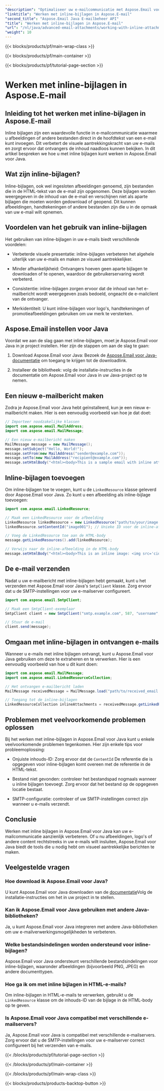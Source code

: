 ```yaml
---
"description": "Optimaliseer uw e-mailcommunicatie met Aspose.Email voor Java. Leer werken met inline bijlagen in deze uitgebreide handleiding."
"linktitle": "Werken met inline-bijlagen in Aspose.E-mail"
"second_title": "Aspose.Email Java E-mailbeheer API"
"title": "Werken met inline-bijlagen in Aspose.E-mail"
"url": "/nl/java/advanced-email-attachments/working-with-inline-attachments/"
"weight": 10
---
```


{{< blocks/products/pf/main-wrap-class >}}

{{< blocks/products/pf/main-container >}}

{{< blocks/products/pf/tutorial-page-section >}}

# Werken met inline-bijlagen in Aspose.E-mail


## Inleiding tot het werken met inline-bijlagen in Aspose.E-mail

Inline bijlagen zijn een waardevolle functie in e-mailcommunicatie waarmee u afbeeldingen of andere bestanden direct in de hoofdtekst van een e-mail kunt invoegen. Dit verbetert de visuele aantrekkingskracht van uw e-mails en zorgt ervoor dat ontvangers de inhoud naadloos kunnen bekijken. In dit artikel bespreken we hoe u met inline bijlagen kunt werken in Aspose.Email voor Java.

## Wat zijn inline-bijlagen?

Inline-bijlagen, ook wel ingesloten afbeeldingen genoemd, zijn bestanden die in de HTML-tekst van de e-mail zijn opgenomen. Deze bijlagen worden weergegeven in de inhoud van de e-mail en verschijnen niet als aparte bijlagen die moeten worden gedownload of geopend. Dit kunnen afbeeldingen, handtekeningen of andere bestanden zijn die u in de opmaak van uw e-mail wilt opnemen.

## Voordelen van het gebruik van inline-bijlagen

Het gebruiken van inline-bijlagen in uw e-mails biedt verschillende voordelen:

- Verbeterde visuele presentatie: inline-bijlagen verbeteren het algehele uiterlijk van uw e-mails en maken ze visueel aantrekkelijker.

- Minder afhankelijkheid: Ontvangers hoeven geen aparte bijlagen te downloaden of te openen, waardoor de gebruikerservaring wordt verbeterd.

- Consistentie: inline-bijlagen zorgen ervoor dat de inhoud van het e-mailbericht wordt weergegeven zoals bedoeld, ongeacht de e-mailclient van de ontvanger.

- Merkidentiteit: U kunt inline-bijlagen voor logo's, handtekeningen of promotieafbeeldingen gebruiken om uw merk te versterken.

## Aspose.Email instellen voor Java

Voordat we aan de slag gaan met inline-bijlagen, moet je Aspose.Email voor Java in je project instellen. Hier zijn de stappen om aan de slag te gaan:

1. Download Aspose.Email voor Java: Bezoek de [Aspose.Email voor Java-documentatie](https://reference.aspose.com/email/java/) om toegang te krijgen tot de downloadlink.

2. Installeer de bibliotheek: volg de installatie-instructies in de documentatie om Aspose.Email voor Java in uw Java-project op te nemen.

## Een nieuw e-mailbericht maken

Zodra je Aspose.Email voor Java hebt geïnstalleerd, kun je een nieuw e-mailbericht maken. Hier is een eenvoudig voorbeeld van hoe je dat doet:

```java
// Importeer noodzakelijke klassen
import com.aspose.email.MailAddress;
import com.aspose.email.MailMessage;

// Een nieuw e-mailbericht maken
MailMessage message = new MailMessage();
message.setSubject("Hello, World!");
message.setFrom(new MailAddress("sender@example.com"));
message.setTo(new MailAddress("recipient@example.com"));
message.setHtmlBody("<html><body>This is a sample email with inline attachments.</body></html>");
```

## Inline-bijlagen toevoegen

Om inline-bijlagen toe te voegen, kunt u de `LinkedResource` klasse geleverd door Aspose.Email voor Java. Zo kunt u een afbeelding als inline-bijlage toevoegen:

```java
import com.aspose.email.LinkedResource;

// Maak een LinkedResource voor de afbeelding
LinkedResource linkedResource = new LinkedResource("path/to/your/image.png");
linkedResource.setContentId("image001"); // Unieke ID voor de inline-afbeelding

// Voeg de LinkedResource toe aan de HTML-body
message.getLinkedResources().add(linkedResource);

// Verwijs naar de inline-afbeelding in de HTML-body
message.setHtmlBody("<html><body>This is an inline image: <img src='cid:image001'></body></html>");
```

## De e-mail verzenden

Nadat u uw e-mailbericht met inline-bijlagen hebt gemaakt, kunt u het verzenden met Aspose.Email voor Java's `SmtpClient` klasse. Zorg ervoor dat u de SMTP-instellingen voor uw e-mailserver configureert.

```java
import com.aspose.email.SmtpClient;

// Maak een SmtpClient-exemplaar
SmtpClient client = new SmtpClient("smtp.example.com", 587, "username", "password");

// Stuur de e-mail
client.send(message);
```

## Omgaan met inline-bijlagen in ontvangen e-mails

Wanneer u e-mails met inline bijlagen ontvangt, kunt u Aspose.Email voor Java gebruiken om deze te extraheren en te verwerken. Hier is een eenvoudig voorbeeld van hoe u dit kunt doen:

```java
import com.aspose.email.MailMessage;
import com.aspose.email.LinkedResourceCollection;

// Het ontvangen e-mailbericht laden
MailMessage receivedMessage = MailMessage.load("path/to/received_email.eml");

// Toegang tot de inline-bijlagen
LinkedResourceCollection inlineAttachments = receivedMessage.getLinkedResources();
```

## Problemen met veelvoorkomende problemen oplossen

Bij het werken met inline-bijlagen in Aspose.Email voor Java kunt u enkele veelvoorkomende problemen tegenkomen. Hier zijn enkele tips voor probleemoplossing:

- Onjuiste inhouds-ID: Zorg ervoor dat de `ContentId` De referentie die is opgegeven voor inline-bijlagen komt overeen met de referentie in de HTML-tekst.

- Bestand niet gevonden: controleer het bestandspad nogmaals wanneer u inline bijlagen toevoegt. Zorg ervoor dat het bestand op de opgegeven locatie bestaat.

- SMTP-configuratie: controleer of uw SMTP-instellingen correct zijn wanneer u e-mails verzendt.

## Conclusie

Werken met inline bijlagen in Aspose.Email voor Java kan uw e-mailcommunicatie aanzienlijk verbeteren. Of u nu afbeeldingen, logo's of andere content rechtstreeks in uw e-mails wilt insluiten, Aspose.Email voor Java biedt de tools die u nodig hebt om visueel aantrekkelijke berichten te maken.

## Veelgestelde vragen

### Hoe download ik Aspose.Email voor Java?

U kunt Aspose.Email voor Java downloaden van de [documentatie](https://reference.aspose.com/email/java/)Volg de installatie-instructies om het in uw project in te stellen.

### Kan ik Aspose.Email voor Java gebruiken met andere Java-bibliotheken?

Ja, u kunt Aspose.Email voor Java integreren met andere Java-bibliotheken om uw e-mailverwerkingsmogelijkheden te verbeteren.

### Welke bestandsindelingen worden ondersteund voor inline-bijlagen?

Aspose.Email voor Java ondersteunt verschillende bestandsindelingen voor inline-bijlagen, waaronder afbeeldingen (bijvoorbeeld PNG, JPEG) en andere documenttypen.

### Hoe ga ik om met inline bijlagen in HTML-e-mails?

Om inline-bijlagen in HTML-e-mails te verwerken, gebruikt u de `LinkedResource` klasse om de inhouds-ID van de bijlage in de HTML-body op te geven.

### Is Aspose.Email voor Java compatibel met verschillende e-mailservers?

Ja, Aspose.Email voor Java is compatibel met verschillende e-mailservers. Zorg ervoor dat u de SMTP-instellingen voor uw e-mailserver correct configureert bij het verzenden van e-mails.

{{< /blocks/products/pf/tutorial-page-section >}}

{{< /blocks/products/pf/main-container >}}

{{< /blocks/products/pf/main-wrap-class >}}

{{< blocks/products/products-backtop-button >}}